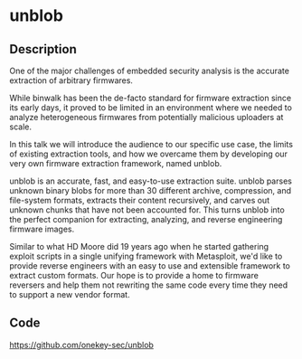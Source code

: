# unblob

## Description
One of the major challenges of embedded security analysis is the accurate extraction of arbitrary firmwares.

While binwalk has been the de-facto standard for firmware extraction since its early days, it proved to be limited in an environment where we needed to analyze heterogeneous firmwares from potentially malicious uploaders at scale.

In this talk we will introduce the audience to our specific use case, the limits of existing extraction tools, and how we overcame them by developing our very own firmware extraction framework, named unblob.

unblob is an accurate, fast, and easy-to-use extraction suite. unblob parses unknown binary blobs for more than 30 different archive, compression, and file-system formats, extracts their content recursively, and carves out unknown chunks that have not been accounted for. This turns unblob into the perfect companion for extracting, analyzing, and reverse engineering firmware images.

Similar to what HD Moore did 19 years ago when he started gathering exploit scripts in a single unifying framework with Metasploit, we'd like to provide reverse engineers with an easy to use and extensible framework to extract custom formats. Our hope is to provide a home to firmware reversers and help them not rewriting the same code every time they need to support a new vendor format.

## Code
https://github.com/onekey-sec/unblob
